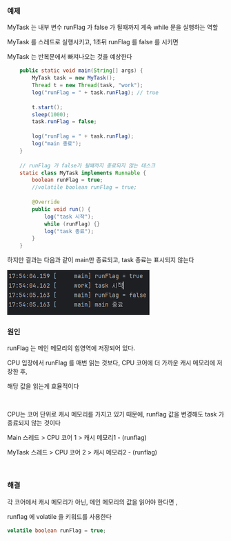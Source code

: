 ### 예제 

MyTask 는 내부 변수 runFlag 가 false 가 될때까지 계속 while 문을 실행하는 역할

MyTask 를 스레드로 실행시키고, 1초뒤 runFlag 를 false 를 시키면

MyTask 는 반복문에서 빠져나오는 것을 예상한다
```java
    public static void main(String[] args) {
        MyTask task = new MyTask();
        Thread t = new Thread(task, "work");
        log("runFlag = " + task.runFlag); // true
        
        t.start();
        sleep(1000);
        task.runFlag = false;
        
        log("runFlag = " + task.runFlag);
        log("main 종료");
    }

    // runFlag 가 false가 될떄까지 종료되지 않는 테스크
    static class MyTask implements Runnable {
        boolean runFlag = true;
        //volatile boolean runFlag = true;

        @Override
        public void run() {
            log("task 시작");
            while (runFlag) {}
            log("task 종료");
        }
    }

```

하지만 결과는 다음과 같이 main만 종료되고, task 종료는 표시되지 않는다 

![img.png](img.png)

### 원인 

runFlag 는 메인 메모리의 힙영역에 저장되어 있다.

CPU 입장에서 runFlag 를 매번 읽는 것보다, CPU 코어에 더 가까운 캐시 메모리에 저장한 후,

해당 값을 읽는게 효율적이다 

<br>


CPU는 코어 단위로 캐시 메모리를 가지고 있기 때문에, runflag 값을 변경해도 task 가 종료되지 않는 것이다

Main 스레드 > CPU 코어 1 > 캐시 메모리1 - (runflag) 

MyTask 스레드 > CPU 코어 2 > 캐시 메모리2 - (runflag)

<br>

### 해결 

각 코어에서 캐시 메모리가 아닌, 메인 메모리의 값을 읽어야 한다면 , 

runflag 에 volatile 을 키워드를 사용한다 

```java
volatile boolean runFlag = true;
```
